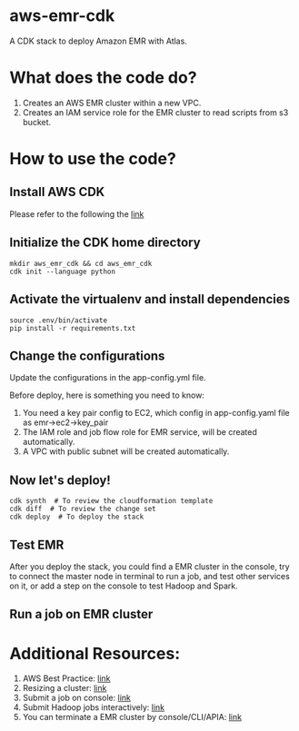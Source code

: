 # aws-emr-cdk

A CDK stack to deploy Amazon EMR with Atlas.

# What does the code do?
1. Creates an AWS EMR cluster within a new VPC.
2. Creates an IAM service role for the EMR cluster to read scripts from s3 bucket.


# How to use the code?
## Install AWS CDK
Please refer to the following the [link](https://docs.aws.amazon.com/cdk/latest/guide/getting_started.html)

## Initialize the CDK home directory
    mkdir aws_emr_cdk && cd aws_emr_cdk
    cdk init --language python

## Activate the virtualenv and install dependencies
    source .env/bin/activate
    pip install -r requirements.txt

## Change the configurations
Update the configurations in the app-config.yml file.

Before deploy, here is something you need to know:

1. You need a key pair config to EC2, which config in app-config.yaml file as emr->ec2->key_pair
2. The IAM role and job flow role for EMR service, will be created automatically.
3. A VPC with public subnet will be created automatically.

## Now let's deploy!
    cdk synth  # To review the cloudformation template
    cdk diff  # To review the change set
    cdk deploy  # To deploy the stack

## Test EMR
After you deploy the stack, you could find a EMR cluster in the console, try to connect the master node in terminal 
to run a job, and test other services on it, or add a step on the console to test Hadoop and Spark.

## Run a job on EMR cluster
# Additional Resources:
1. AWS Best Practice: [link](https://docs.aws.amazon.com/emr/latest/ManagementGuide/emr-plan-instances-guidelines.html)
2. Resizing a cluster: [link](https://docs.aws.amazon.com/emr/latest/ManagementGuide/emr-manage-resize.html)
3. Submit a job on console: [link](https://docs.aws.amazon.com/emr/latest/ManagementGuide/emr-add-steps-console.html)
4. Submit Hadoop jobs interactively: [link](https://docs.aws.amazon.com/emr/latest/ManagementGuide/interactive-jobs.html)
5. You can terminate a EMR cluster by console/CLI/APIA: [link](https://docs.aws.amazon.com/emr/latest/ManagementGuide/UsingEMR_TerminateJobFlow.html)
